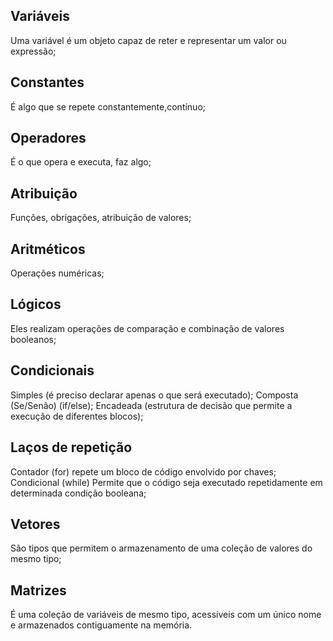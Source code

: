 ## Variáveis
Uma variável é um objeto capaz de reter e representar um valor ou expressão;


## Constantes
É algo que se repete constantemente,contínuo;

## Operadores
É o que opera e executa, faz algo;
## Atribuição
Funções, obrigações, atribuição de valores;
## Aritméticos
Operações numéricas;
## Lógicos
Eles realizam operações de comparação e combinação de valores booleanos;
## Condicionais
Simples (é preciso declarar apenas o que será executado);
Composta (Se/Senão) (if/else);
Encadeada (estrutura de decisão que permite a execução de diferentes blocos);
## Laços de repetição

Contador (for) repete um bloco de código envolvido por chaves;
Condicional (while) Permite que o código seja executado repetidamente em determinada condição booleana;
## Vetores
São tipos que permitem o armazenamento de uma coleção de valores do mesmo tipo;
## Matrizes
É uma coleção de variáveis de mesmo tipo, acessíveis com um único nome e armazenados contiguamente na memória.
